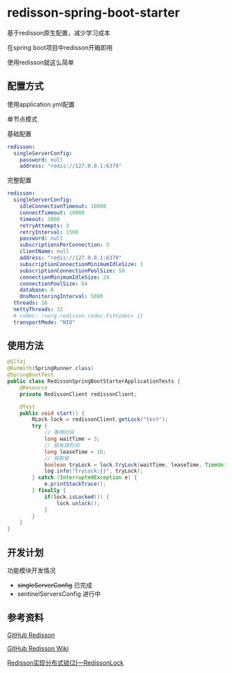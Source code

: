 # redisson-spring-boot-starter

基于redisson原生配置，减少学习成本

在spring boot项目中redisson开箱即用

使用redisson就这么简单

## 配置方式

使用application.yml配置

单节点模式

基础配置

```yaml
redisson:
  singleServerConfig:
    password: null
    address: "redis://127.0.0.1:6379"
```

完整配置

```yaml
redisson:
  singleServerConfig:
    idleConnectionTimeout: 10000
    connectTimeout: 10000
    timeout: 3000
    retryAttempts: 3
    retryInterval: 1500
    password: null
    subscriptionsPerConnection: 5
    clientName: null
    address: "redis://127.0.0.1:6379"
    subscriptionConnectionMinimumIdleSize: 1
    subscriptionConnectionPoolSize: 50
    connectionMinimumIdleSize: 24
    connectionPoolSize: 64
    database: 0
    dnsMonitoringInterval: 5000
  threads: 16
  nettyThreads: 32
  # codec: !<org.redisson.codec.FstCodec> {}
  transportMode: "NIO"
```

## 使用方法

```java
@Slf4j
@RunWith(SpringRunner.class)
@SpringBootTest
public class RedissonSpringBootStarterApplicationTests {
    @Resource
    private RedissonClient redissonClient;

    @Test
    public void start() {
        RLock lock = redissonClient.getLock("test");
        try {
            // 等待时间
            long waitTime = 3;
            // 锁有效时间
            long leaseTime = 10;
            // 获取锁
            boolean tryLock = lock.tryLock(waitTime, leaseTime, TimeUnit.SECONDS);
            log.info("tryLock:{}", tryLock);
        } catch (InterruptedException e) {
            e.printStackTrace();
        } finally {
            if(lock.isLocked()) {
                lock.unlock();
            }
        }
    }
}
```

## 开发计划

功能模块开发情况

* ~~singleServerConfig~~ 已完成
* sentinelServersConfig 进行中

## 参考资料

[GitHub Redisson](https://github.com/redisson/redisson)

[GitHub Redisson Wiki](https://github.com/redisson/redisson/wiki)

[Redisson实现分布式锁(2)—RedissonLock](https://www.cnblogs.com/qdhxhz/p/11055426.html)


